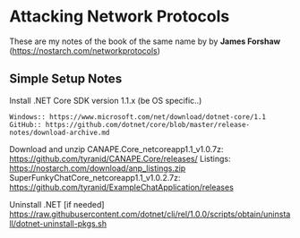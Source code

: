# Attacking Network Protocols  #

These are my notes of the book of the same name by by **James Forshaw** (https://nostarch.com/networkprotocols)

## Simple Setup Notes

Install .NET Core SDK version 1.1.x (be OS specific..)

	Windows:: https://www.microsoft.com/net/download/dotnet-core/1.1
	GitHub:: https://github.com/dotnet/core/blob/master/release-notes/download-archive.md 

Download and unzip
	CANAPE.Core_netcoreapp1.1_v1.0.7z: https://github.com/tyranid/CANAPE.Core/releases/ 
	Listings: https://nostarch.com/download/anp_listings.zip
	SuperFunkyChatCore_netcoreapp1.1_v1.0.2.7z: https://github.com/tyranid/ExampleChatApplication/releases
	
Uninstall .NET [if needed]
	https://raw.githubusercontent.com/dotnet/cli/rel/1.0.0/scripts/obtain/uninstall/dotnet-uninstall-pkgs.sh
